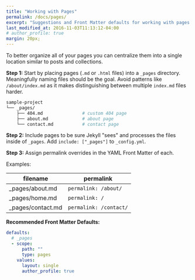 ```yaml
---
title: "Working with Pages"
permalink: /docs/pages/
excerpt: "Suggestions and Front Matter defaults for working with pages."
last_modified_at: 2016-11-03T11:13:12-04:00
# author_profile: true
margin: 20px;
---
```


To better organize all of your pages you can centralize them into a single location similar to posts and collections.

**Step 1:** Start by placing pages (`.md` or `.html` files) into a `_pages` directory. Meaningfully naming files should be the goal. Avoid patterns like `/about/index.md` as it makes distinguishing between multiple `index.md` files harder.

```bash
sample-project
└── _pages/
    ├── 404.md               # custom 404 page
    ├── about.md             # about page
    └── contact.md           # contact page
```

**Step 2:** Include pages to be sure Jekyll "sees" and processes the files inside of `_pages`. Add `include: ["_pages"]` to `_config.yml`.

**Step 3:** Assign permalink overrides in the YAML Front Matter of each.

Examples:

| filename            | permalink              |
| --------            | ---------              |
| _pages/about.md     | `permalink: /about/`   |
| _pages/home.md      | `permalink: /`         |
| _pages/contact.md   | `permalink: /contact/` |

**Recommended Front Matter Defaults:**

```yaml
defaults:
  # _pages
  - scope:
      path: ""
      type: pages
    values:
      layout: single
      author_profile: true
```